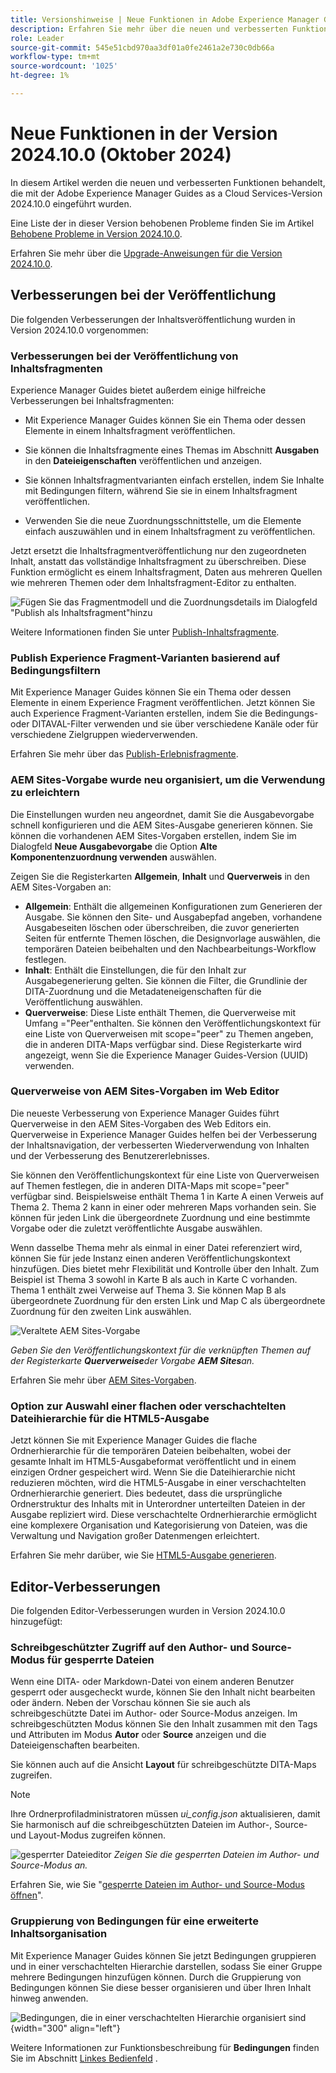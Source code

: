 ```yaml
---
title: Versionshinweise | Neue Funktionen in Adobe Experience Manager Guides 2024.10.0Version
description: Erfahren Sie mehr über die neuen und verbesserten Funktionen in der Adobe Experience Manager Guides-Version 2024.10.0
role: Leader
source-git-commit: 545e51cbd970aa3df01a0fe2461a2e730c0db66a
workflow-type: tm+mt
source-wordcount: '1025'
ht-degree: 1%

---
```


# Neue Funktionen in der Version 2024.10.0 (Oktober 2024)

In diesem Artikel werden die neuen und verbesserten Funktionen behandelt, die mit der Adobe Experience Manager Guides as a Cloud Services-Version 2024.10.0 eingeführt wurden.

Eine Liste der in dieser Version behobenen Probleme finden Sie im Artikel [Behobene Probleme in Version 2024.10.0](fixed-issues-2024-10-0.md).

Erfahren Sie mehr über die [Upgrade-Anweisungen für die Version 2024.10.0](../release-info/upgrade-instructions-2024-10-0.md).


## Verbesserungen bei der Veröffentlichung

Die folgenden Verbesserungen der Inhaltsveröffentlichung wurden in Version 2024.10.0 vorgenommen:




### Verbesserungen bei der Veröffentlichung von Inhaltsfragmenten

Experience Manager Guides bietet außerdem einige hilfreiche Verbesserungen bei Inhaltsfragmenten:

- Mit Experience Manager Guides können Sie ein Thema oder dessen Elemente in einem Inhaltsfragment veröffentlichen.

- Sie können die Inhaltsfragmente eines Themas im Abschnitt **Ausgaben** in den **Dateieigenschaften** veröffentlichen und anzeigen.


- Sie können Inhaltsfragmentvarianten einfach erstellen, indem Sie Inhalte mit Bedingungen filtern, während Sie sie in einem Inhaltsfragment veröffentlichen.

- Verwenden Sie die neue Zuordnungsschnittstelle, um die Elemente einfach auszuwählen und in einem Inhaltsfragment zu veröffentlichen.

Jetzt ersetzt die Inhaltsfragmentveröffentlichung nur den zugeordneten Inhalt, anstatt das vollständige Inhaltsfragment zu überschreiben. Diese Funktion ermöglicht es einem Inhaltsfragment, Daten aus mehreren Quellen wie mehreren Themen oder dem Inhaltsfragment-Editor zu enthalten.

![Fügen Sie das Fragmentmodell und die Zuordnungsdetails im Dialogfeld &quot;Publish als Inhaltsfragment&quot;hinzu](assets/content-fragment-mapping.png)

Weitere Informationen finden Sie unter [Publish-Inhaltsfragmente](../user-guide/publish-content-fragment.md).


### Publish Experience Fragment-Varianten basierend auf Bedingungsfiltern

Mit Experience Manager Guides können Sie ein Thema oder dessen Elemente in einem Experience Fragment veröffentlichen. Jetzt können Sie auch Experience Fragment-Varianten erstellen, indem Sie die Bedingungs- oder DITAVAL-Filter verwenden und sie über verschiedene Kanäle oder für verschiedene Zielgruppen wiederverwenden.

Erfahren Sie mehr über das [Publish-Erlebnisfragmente](../user-guide/publish-experience-fragment.md).


### AEM Sites-Vorgabe wurde neu organisiert, um die Verwendung zu erleichtern

Die Einstellungen wurden neu angeordnet, damit Sie die Ausgabevorgabe schnell konfigurieren und die AEM Sites-Ausgabe generieren können.
Sie können die vorhandenen AEM Sites-Vorgaben erstellen, indem Sie im Dialogfeld **Neue Ausgabevorgabe** die Option **Alte Komponentenzuordnung verwenden** auswählen.

Zeigen Sie die Registerkarten **Allgemein**, **Inhalt** und **Querverweis** in den AEM Sites-Vorgaben an:
- **Allgemein**: Enthält die allgemeinen Konfigurationen zum Generieren der Ausgabe. Sie können den Site- und Ausgabepfad angeben, vorhandene Ausgabeseiten löschen oder überschreiben, die zuvor generierten Seiten für entfernte Themen löschen, die Designvorlage auswählen, die temporären Dateien beibehalten und den Nachbearbeitungs-Workflow festlegen.
- **Inhalt**: Enthält die Einstellungen, die für den Inhalt zur Ausgabegenerierung gelten. Sie können die Filter, die Grundlinie der DITA-Zuordnung und die Metadateneigenschaften für die Veröffentlichung auswählen.
- **Querverweise**: Diese Liste enthält Themen, die Querverweise mit Umfang =&quot;Peer&quot;enthalten. Sie können den Veröffentlichungskontext für eine Liste von Querverweisen mit scope=&quot;peer&quot; zu Themen angeben, die in anderen DITA-Maps verfügbar sind. Diese Registerkarte wird angezeigt, wenn Sie die Experience Manager Guides-Version (UUID) verwenden.



### Querverweise von AEM Sites-Vorgaben im Web Editor

Die neueste Verbesserung von Experience Manager Guides führt Querverweise in den AEM Sites-Vorgaben des Web Editors ein.
Querverweise in Experience Manager Guides helfen bei der Verbesserung der Inhaltsnavigation, der verbesserten Wiederverwendung von Inhalten und der Verbesserung des Benutzererlebnisses.


Sie können den Veröffentlichungskontext für eine Liste von Querverweisen auf Themen festlegen, die in anderen DITA-Maps mit scope=&quot;peer&quot; verfügbar sind. Beispielsweise enthält Thema 1 in Karte A einen Verweis auf Thema 2. Thema 2 kann in einer oder mehreren Maps vorhanden sein.  Sie können für jeden Link die übergeordnete Zuordnung und eine bestimmte Vorgabe oder die zuletzt veröffentlichte Ausgabe auswählen.

Wenn dasselbe Thema mehr als einmal in einer Datei referenziert wird, können Sie für jede Instanz einen anderen Veröffentlichungskontext hinzufügen. Dies bietet mehr Flexibilität und Kontrolle über den Inhalt. Zum Beispiel ist Thema 3 sowohl in Karte B als auch in Karte C vorhanden. Thema 1 enthält zwei Verweise auf Thema 3. Sie können Map B als übergeordnete Zuordnung für den ersten Link und Map C als übergeordnete Zuordnung für den zweiten Link auswählen.

![Veraltete AEM Sites-Vorgabe](assets/aem-sites-legacy.png)

*Geben Sie den Veröffentlichungskontext für die verknüpften Themen auf der Registerkarte **Querverweise**der Vorgabe **AEM Sites**an.*

Erfahren Sie mehr über [AEM Sites-Vorgaben](../user-guide/generate-output-aem-site.md).

### Option zur Auswahl einer flachen oder verschachtelten Dateihierarchie für die HTML5-Ausgabe

Jetzt können Sie mit Experience Manager Guides die flache Ordnerhierarchie für die temporären Dateien beibehalten, wobei der gesamte Inhalt im HTML5-Ausgabeformat veröffentlicht und in einem einzigen Ordner gespeichert wird.
Wenn Sie die Dateihierarchie nicht reduzieren möchten, wird die HTML5-Ausgabe in einer verschachtelten Ordnerhierarchie generiert. Dies bedeutet, dass die ursprüngliche Ordnerstruktur des Inhalts mit in Unterordner unterteilten Dateien in der Ausgabe repliziert wird. Diese verschachtelte Ordnerhierarchie ermöglicht eine komplexere Organisation und Kategorisierung von Dateien, was die Verwaltung und Navigation großer Datenmengen erleichtert.


Erfahren Sie mehr darüber, wie Sie [HTML5-Ausgabe generieren](../user-guide/generate-output-html5.md).


## Editor-Verbesserungen

Die folgenden Editor-Verbesserungen wurden in Version 2024.10.0 hinzugefügt:

### Schreibgeschützter Zugriff auf den Author- und Source-Modus für gesperrte Dateien

Wenn eine DITA- oder Markdown-Datei von einem anderen Benutzer gesperrt oder ausgecheckt wurde, können Sie den Inhalt nicht bearbeiten oder ändern. Neben der Vorschau können Sie sie auch als schreibgeschützte Datei im Author- oder Source-Modus anzeigen.
Im schreibgeschützten Modus können Sie den Inhalt zusammen mit den Tags und Attributen im Modus **Autor** oder **Source** anzeigen und die Dateieigenschaften bearbeiten.

Sie können auch auf die Ansicht **Layout** für schreibgeschützte DITA-Maps zugreifen.
>[!NOTE]
>
> Ihre Ordnerprofiladministratoren müssen *ui_config.json* aktualisieren, damit Sie harmonisch auf die schreibgeschützten Dateien im Author-, Source- und Layout-Modus zugreifen können.

![gesperrter Dateieditor](./assets/locked-file-editor.png)
*Zeigen Sie die gesperrten Dateien im Author- und Source-Modus an.*


Erfahren Sie, wie Sie &quot;[gesperrte Dateien im Author- und Source-Modus öffnen](../user-guide/web-editor-edit-topics.md#open-locked-files-in-author-and-source-modes)&quot;.


### Gruppierung von Bedingungen für eine erweiterte Inhaltsorganisation

Mit Experience Manager Guides können Sie jetzt Bedingungen gruppieren und in einer verschachtelten Hierarchie darstellen, sodass Sie einer Gruppe mehrere Bedingungen hinzufügen können. Durch die Gruppierung von Bedingungen können Sie diese besser organisieren und über Ihren Inhalt hinweg anwenden.

![Bedingungen, die in einer verschachtelten Hierarchie organisiert sind](assets/conditions-nested-hierarchy.png){width="300" align="left"}

Weitere Informationen zur Funktionsbeschreibung für **Bedingungen** finden Sie im Abschnitt [Linkes Bedienfeld](../user-guide/web-editor-features.md#id2051EA0M0HS) .




